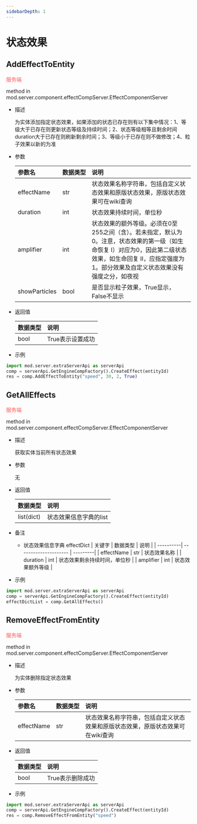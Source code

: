```yaml
---
sidebarDepth: 1
---
```

# 状态效果

## AddEffectToEntity

<span style="display:inline;color:#ff5555">服务端</span>

method in mod.server.component.effectCompServer.EffectComponentServer

- 描述

    为实体添加指定状态效果，如果添加的状态已存在则有以下集中情况：1、等级大于已存在则更新状态等级及持续时间；2、状态等级相等且剩余时间duration大于已存在则刷新剩余时间；3、等级小于已存在则不做修改；4、粒子效果以新的为准

- 参数

    | 参数名 | <div style="width: 4em">数据类型</div> | 说明 |
    | :--- | :--- | :--- |
    | effectName | str | 状态效果名称字符串，包括自定义状态效果和原版状态效果，原版状态效果可在wiki查询 |
    | duration | int | 状态效果持续时间，单位秒 |
    | amplifier | int | 状态效果的额外等级。必须在0至255之间（含）。若未指定，默认为0。注意，状态效果的第一级（如生命恢复 I）对应为0，因此第二级状态效果，如生命回复 II，应指定强度为1。部分效果及自定义状态效果没有强度之分，如夜视 |
    | showParticles | bool | 是否显示粒子效果，True显示，False不显示 |

- 返回值

    | <div style="width: 4em">数据类型</div> | 说明 |
    | :--- | :--- |
    | bool | True表示设置成功 |

- 示例

```python
import mod.server.extraServerApi as serverApi
comp = serverApi.GetEngineCompFactory().CreateEffect(entityId)
res = comp.AddEffectToEntity("speed", 30, 2, True)
```



## GetAllEffects

<span style="display:inline;color:#ff5555">服务端</span>

method in mod.server.component.effectCompServer.EffectComponentServer

- 描述

    获取实体当前所有状态效果

- 参数

    无

- 返回值

    | <div style="width: 4em">数据类型</div> | 说明 |
    | :--- | :--- |
    | list(dict) | 状态效果信息字典的list |

- 备注
    - 状态效果信息字典 effectDict
        | 关键字     | 数据类型              | 说明     |
        | ----------| --------------------- | ---------|
        | effectName | str | 状态效果名称 |
        | duration  | int | 状态效果剩余持续时间，单位秒 |
        | amplifier  | int | 状态效果额外等级 |

- 示例

```python
import mod.server.extraServerApi as serverApi
comp = serverApi.GetEngineCompFactory().CreateEffect(entityId)
effectDictList = comp.GetAllEffects()
```



## RemoveEffectFromEntity

<span style="display:inline;color:#ff5555">服务端</span>

method in mod.server.component.effectCompServer.EffectComponentServer

- 描述

    为实体删除指定状态效果

- 参数

    | 参数名 | <div style="width: 4em">数据类型</div> | 说明 |
    | :--- | :--- | :--- |
    | effectName | str | 状态效果名称字符串，包括自定义状态效果和原版状态效果，原版状态效果可在wiki查询 |

- 返回值

    | <div style="width: 4em">数据类型</div> | 说明 |
    | :--- | :--- |
    | bool | True表示删除成功 |

- 示例

```python
import mod.server.extraServerApi as serverApi
comp = serverApi.GetEngineCompFactory().CreateEffect(entityId)
res = comp.RemoveEffectFromEntity("speed")
```



